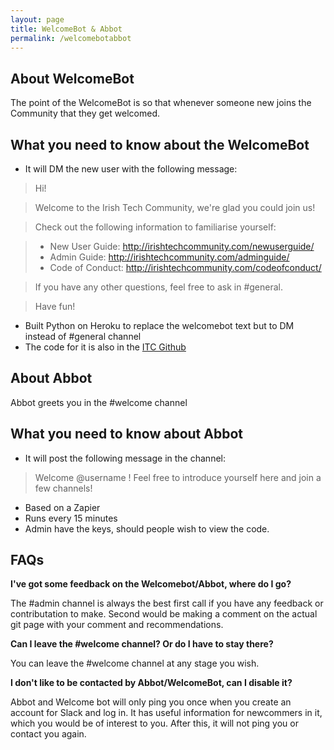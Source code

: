 ```yaml
---
layout: page
title: WelcomeBot & Abbot
permalink: /welcomebotabbot
---
```


## About WelcomeBot

The point of the WelcomeBot is so that whenever someone new joins the Community that they get welcomed. 

## What you need to know about the WelcomeBot

- It will DM the new user with the following message:

> Hi! 

> Welcome to the Irish Tech Community, we're glad you could join us! 

> Check out the following information to familiarise yourself:

> - New User Guide: http://irishtechcommunity.com/newuserguide/
> - Admin Guide: http://irishtechcommunity.com/adminguide/
> - Code of Conduct: http://irishtechcommunity.com/codeofconduct/

> If you have any other questions, feel free to ask in #general.

> Have fun!

- Built Python on Heroku to replace the welcomebot text but to DM instead of #general channel
- The code for it is also in the [ITC Github]

## About Abbot

Abbot greets you in the #welcome channel

## What you need to know about Abbot

- It will post the following message in the channel:

> Welcome @username ! Feel free to introduce yourself here and join a few channels!

- Based on a Zapier
- Runs every 15 minutes
- Admin have the keys, should people wish to view the code.

## FAQs
 
**I've got some feedback on the Welcomebot/Abbot, where do I go?**

The #admin channel is always the best first call if you have any feedback or contributation to make. Second would be making a comment on the actual git page with your comment and recommendations. 

**Can I leave the #welcome channel? Or do I have to stay there?**

You can leave the #welcome channel at any stage you wish. 

**I don't like to be contacted by Abbot/WelcomeBot, can I disable it?**

Abbot and Welcome bot will only ping you once when you create an account for Slack and log in. It has useful information for newcommers in it, which you would be of interest to you. After this, it will not ping you or contact you again. 


[ITC Github]: http://github.com/IrishTechCommunity/greetingslack
